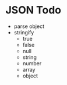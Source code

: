 # JSON Todo
* parse object
* stringify
  * true
  * false
  * null
  * string
  * number
  * array
  * object
